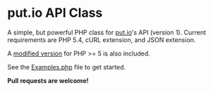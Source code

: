 put.io API Class
===========================

A simple, but powerful PHP class for [put.io](https://put.io/)'s API (version 1).
Current requirements are PHP 5.4, cURL extension, and JSON extension.

A [modified version](/nicoSWD/put.io-API/blob/master/PutIO-php5.1.php) for PHP >= 5 is also included.

See the [Examples.php](/nicoSWD/put.io-API/blob/master/Examples.php) file to get started.

**Pull requests are welcome!**